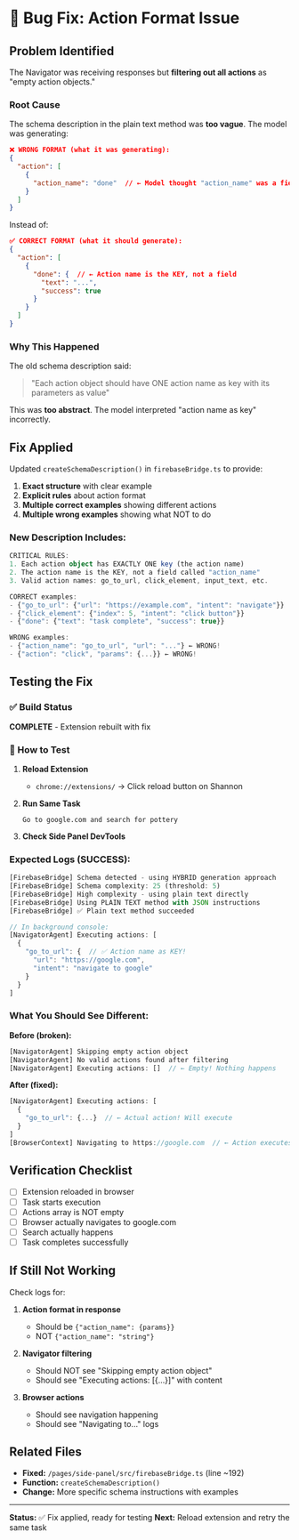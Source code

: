# 🐛 Bug Fix: Action Format Issue

## Problem Identified

The Navigator was receiving responses but **filtering out all actions** as "empty action objects."

### Root Cause

The schema description in the plain text method was **too vague**. The model was generating:

```json
❌ WRONG FORMAT (what it was generating):
{
  "action": [
    {
      "action_name": "done"  // ← Model thought "action_name" was a field!
    }
  ]
}
```

Instead of:

```json
✅ CORRECT FORMAT (what it should generate):
{
  "action": [
    {
      "done": {  // ← Action name is the KEY, not a field
        "text": "...",
        "success": true
      }
    }
  ]
}
```

### Why This Happened

The old schema description said:
> "Each action object should have ONE action name as key with its parameters as value"

This was **too abstract**. The model interpreted "action name as key" incorrectly.

## Fix Applied

Updated `createSchemaDescription()` in `firebaseBridge.ts` to provide:

1. **Exact structure** with clear example
2. **Explicit rules** about action format
3. **Multiple correct examples** showing different actions
4. **Multiple wrong examples** showing what NOT to do

### New Description Includes:

```typescript
CRITICAL RULES:
1. Each action object has EXACTLY ONE key (the action name)
2. The action name is the KEY, not a field called "action_name"
3. Valid action names: go_to_url, click_element, input_text, etc.

CORRECT examples:
- {"go_to_url": {"url": "https://example.com", "intent": "navigate"}}
- {"click_element": {"index": 5, "intent": "click button"}}
- {"done": {"text": "task complete", "success": true}}

WRONG examples:
- {"action_name": "go_to_url", "url": "..."} ← WRONG!
- {"action": "click", "params": {...}} ← WRONG!
```

## Testing the Fix

### ✅ Build Status
**COMPLETE** - Extension rebuilt with fix

### 🧪 How to Test

1. **Reload Extension**
   - `chrome://extensions/` → Click reload button on Shannon

2. **Run Same Task**
   ```
   Go to google.com and search for pottery
   ```

3. **Check Side Panel DevTools**

### Expected Logs (SUCCESS):

```javascript
[FirebaseBridge] Schema detected - using HYBRID generation approach
[FirebaseBridge] Schema complexity: 25 (threshold: 5)
[FirebaseBridge] High complexity - using plain text directly
[FirebaseBridge] Using PLAIN TEXT method with JSON instructions
[FirebaseBridge] ✅ Plain text method succeeded

// In background console:
[NavigatorAgent] Executing actions: [
  {
    "go_to_url": {  // ✅ Action name as KEY!
      "url": "https://google.com",
      "intent": "navigate to google"
    }
  }
]
```

### What You Should See Different:

**Before (broken):**
```javascript
[NavigatorAgent] Skipping empty action object
[NavigatorAgent] No valid actions found after filtering
[NavigatorAgent] Executing actions: []  // ← Empty! Nothing happens
```

**After (fixed):**
```javascript
[NavigatorAgent] Executing actions: [
  {
    "go_to_url": {...}  // ← Actual action! Will execute
  }
]
[BrowserContext] Navigating to https://google.com  // ← Action executes!
```

## Verification Checklist

- [ ] Extension reloaded in browser
- [ ] Task starts execution
- [ ] Actions array is NOT empty
- [ ] Browser actually navigates to google.com
- [ ] Search actually happens
- [ ] Task completes successfully

## If Still Not Working

Check logs for:

1. **Action format in response**
   - Should be `{"action_name": {params}}`
   - NOT `{"action_name": "string"}`

2. **Navigator filtering**
   - Should NOT see "Skipping empty action object"
   - Should see "Executing actions: [{...}]" with content

3. **Browser actions**
   - Should see navigation happening
   - Should see "Navigating to..." logs

## Related Files

- **Fixed:** `/pages/side-panel/src/firebaseBridge.ts` (line ~192)
- **Function:** `createSchemaDescription()`
- **Change:** More specific schema instructions with examples

---

**Status:** ✅ Fix applied, ready for testing
**Next:** Reload extension and retry the same task
